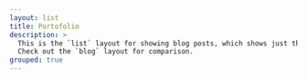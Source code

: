 ```yaml
---
layout: list
title: Portofolio
description: >
  This is the `list` layout for showing blog posts, which shows just the title and groups them by year of publication.
  Check out the `blog` layout for comparison.
grouped: true
---
```

